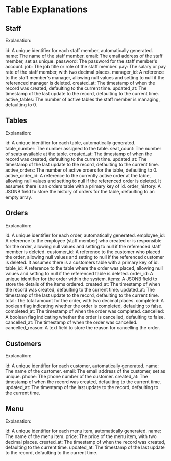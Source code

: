 # Table Explanations

## Staff

Explanation:

id: A unique identifier for each staff member, automatically generated.
name: The name of the staff member.
email: The email address of the staff member, set as unique.
password: The password for the staff member's account.
job: The job title or role of the staff member.
pay: The salary or pay rate of the staff member, with two decimal places.
manager_id: A reference to the staff member's manager, allowing null values and setting to null if the referenced manager is deleted.
created_at: The timestamp of when the record was created, defaulting to the current time.
updated_at: The timestamp of the last update to the record, defaulting to the current time.
active_tables: The number of active tables the staff member is managing, defaulting to 0.

## Tables

Explanation:

id: A unique identifier for each table, automatically generated.
table_number: The number assigned to the table.
seat_count: The number of seats available at the table.
created_at: The timestamp of when the record was created, defaulting to the current time.
updated_at: The timestamp of the last update to the record, defaulting to the current time.
active_orders: The number of active orders for the table, defaulting to 0.
active_order_id: A reference to the currently active order at the table, allowing null values and setting to null if the referenced order is deleted. It assumes there is an orders table with a primary key of id.
order_history: A JSONB field to store the history of orders for the table, defaulting to an empty array.

## Orders

Explanation:

id: A unique identifier for each order, automatically generated.
employee_id: A reference to the employee (staff member) who created or is responsible for the order, allowing null values and setting to null if the referenced staff member is deleted.
customer_id: A reference to the customer who placed the order, allowing null values and setting to null if the referenced customer is deleted. It assumes there is a customers table with a primary key of id.
table_id: A reference to the table where the order was placed, allowing null values and setting to null if the referenced table is deleted.
order_id: A unique identifier for the order within the system.
items: A JSONB field to store the details of the items ordered.
created_at: The timestamp of when the record was created, defaulting to the current time.
updated_at: The timestamp of the last update to the record, defaulting to the current time.
total: The total amount for the order, with two decimal places.
completed: A boolean flag indicating whether the order is completed, defaulting to false.
completed_at: The timestamp of when the order was completed.
cancelled: A boolean flag indicating whether the order is cancelled, defaulting to false.
cancelled_at: The timestamp of when the order was cancelled.
cancelled_reason: A text field to store the reason for cancelling the order.

## Customers

Explanation:

id: A unique identifier for each customer, automatically generated.
name: The name of the customer.
email: The email address of the customer, set as unique.
phone: The phone number of the customer.
created_at: The timestamp of when the record was created, defaulting to the current time.
updated_at: The timestamp of the last update to the record, defaulting to the current time.

## Menu

Explanation:

id: A unique identifier for each menu item, automatically generated.
name: The name of the menu item.
price: The price of the menu item, with two decimal places.
created_at: The timestamp of when the record was created, defaulting to the current time.
updated_at: The timestamp of the last update to the record, defaulting to the current time.
